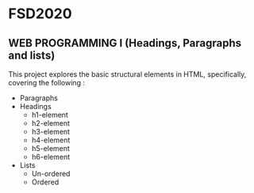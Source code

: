 # FSD2020
## WEB PROGRAMMING I (Headings, Paragraphs and lists)
This project explores the basic structural elements in HTML, specifically, covering the following :
* Paragraphs
* Headings
  * h1-element
  * h2-element
  * h3-element
  * h4-element
  * h5-element
  * h6-element
* Lists
  * Un-ordered
  * Ordered
  



